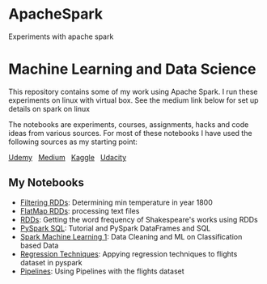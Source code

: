 # ApacheSpark
Experiments with apache spark


# Machine Learning and Data Science

This repository contains some of my work using Apache Spark.  I run these experiments on linux with virtual box.  See the medium link below for set up details on spark on linux

The notebooks are experiments, courses, assignments, hacks and code ideas from various sources.  For most of these notebooks I have used the following sources as my starting point:

[Udemy](https://www.udemy.com) &nbsp; 
[Medium](https://medium.freecodecamp.org/how-to-set-up-pyspark-for-your-jupyter-notebook-7399dd3cb389) &nbsp; 
[Kaggle](https://www.kaggle.com) &nbsp;
[Udacity](https://www.udacity.com) &nbsp;

## My Notebooks

* [Filtering RDDs](https://github.com/riched158/ApacheSpark/blob/master/spark_notebooks/FilterRDDs.ipynb): Determining min temperature in year 1800 
* [FlatMap RDDs](https://github.com/riched158/ApacheSpark/blob/master/spark_notebooks/FlatMapRDDs.ipynb): processing text files
* [RDDs](https://github.com/riched158/ApacheSpark/blob/master/spark_notebooks/PySparkRDDs1.ipynb): Getting the word frequency of Shakespeare's works using RDDs
* [PySpark SQL](https://github.com/riched158/ApacheSpark/blob/master/spark_notebooks/PySparkSQLDataFrames.ipynb): Tutorial and PySpark DataFrames and SQL
* [Spark Machine Learning 1](https://github.com/riched158/ApacheSpark/blob/master/spark_notebooks/SparkML_Flights.ipynb): Data Cleaning and ML on Classification based Data
* [Regression Techniques](https://github.com/riched158/ApacheSpark/blob/master/spark_notebooks/RegressionTechniques.ipynb):  Appying regression techniques to flights dataset in pyspark
* [Pipelines](https://github.com/riched158/ApacheSpark/blob/master/spark_notebooks/PipeLineTechniques.ipynb): Using Pipelines with the flights dataset
